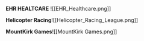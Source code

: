 **EHR HEALTCARE**
![[EHR_Healthcare.png]]

**Helicopter Racing**![[Helicopter_Racing_League.png]]

**MountKirk Games**![[MountKirk Games.png]]